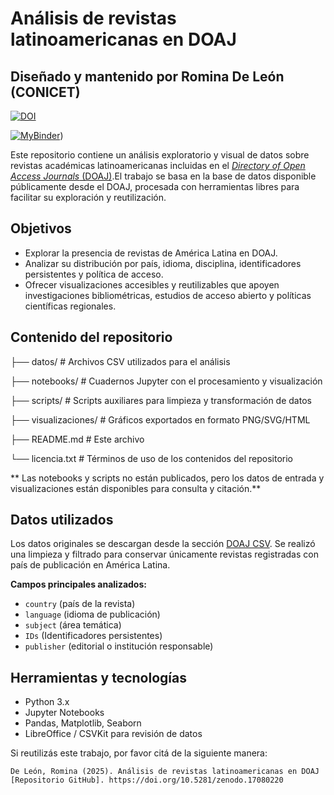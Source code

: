 # Análisis de revistas latinoamericanas en DOAJ

## Diseñado y mantenido por Romina De León (CONICET)

[![DOI](https://zenodo.org/badge/660713633.svg)](https://doi.org/10.5281/zenodo.17080220)

[![MyBinder](https://mybinder.org/badge_logo.svg)](https://hub.2i2c.mybinder.org/user/rominicky-analisis-doaj-7jvy6076/doc/tree/doaj-analisis.ipynb))

Este repositorio contiene un análisis exploratorio y visual de datos sobre revistas académicas latinoamericanas incluidas en el [*Directory of Open Access Journals* (DOAJ)](https://doaj.org/).El trabajo se basa en la base de datos disponible públicamente desde el DOAJ, procesada con herramientas libres para facilitar su exploración y reutilización.

## Objetivos

- Explorar la presencia de revistas de América Latina en DOAJ.
- Analizar su distribución por país, idioma, disciplina, identificadores persistentes y política de acceso.
- Ofrecer visualizaciones accesibles y reutilizables que apoyen investigaciones bibliométricas, estudios de acceso abierto y políticas científicas regionales.

## Contenido del repositorio

├── datos/ # Archivos CSV utilizados para el análisis

├── notebooks/ # Cuadernos Jupyter con el procesamiento y visualización

├── scripts/ # Scripts auxiliares para limpieza y transformación de datos

├── visualizaciones/ # Gráficos exportados en formato PNG/SVG/HTML

├── README.md # Este archivo

└── licencia.txt # Términos de uso de los contenidos del repositorio

** Las notebooks y scripts no están publicados, pero los datos de entrada y visualizaciones están disponibles para consulta y citación.**

## Datos utilizados

Los datos originales se descargan desde la sección [DOAJ CSV](https://doaj.org/CSV/). Se realizó una limpieza y filtrado para conservar únicamente revistas registradas con país de publicación en América Latina.

**Campos principales analizados:**

- `country` (país de la revista)
- `language` (idioma de publicación)
- `subject` (área temática)
- `IDs` (Identificadores persistentes)
- `publisher` (editorial o institución responsable)

## Herramientas y tecnologías

- Python 3.x
- Jupyter Notebooks
- Pandas, Matplotlib, Seaborn
- LibreOffice / CSVKit para revisión de datos

Si reutilizás este trabajo, por favor citá de la siguiente manera:

    De León, Romina (2025). Análisis de revistas latinoamericanas en DOAJ [Repositorio GitHub]. https://doi.org/10.5281/zenodo.17080220
